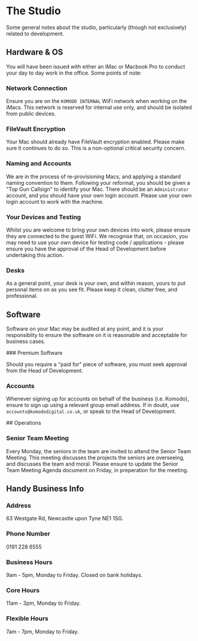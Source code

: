 # The Studio

Some general notes about the studio, particularly (though not exclusively) related to development.

## Hardware & OS

You will have been issued with either an iMac or Macbook Pro to conduct your day to day work in the office. Some points of note:

### Network Connection

Ensure you are on the `KOMODO INTERNAL` WiFi network when working on the iMacs. This network is reserved for internal use only, and should be isolated from public devices.

### FileVault Encryption

Your Mac should already have FileVault encryption enabled. Please make sure it continues to do so. This is a non-optional critical security concern.

### Naming and Accounts

We are in the process of re-provisioning Macs, and applying a standard naming convention to them. Following your reformat, you should be given a "Top Gun Callsign" to identify your Mac. There should be an `Administrator` account, and you should have your own login account. Please use your own login account to work with the machine.

### Your Devices and Testing

Whilst you are welcome to bring your own devices into work, please ensure they are connected to the guest WiFi. We recognise that, on occasion, you may need to use your own device for testing code / applications - please ensure you have the approval of the Head of Development before undertaking this action.

### Desks

As a general point, your desk is your own, and within reason, yours to put personal items on as you see fit. Please keep it clean, clutter free, and professional.

## Software

Software on your Mac may be audited at any point, and it is your responsiblity to ensure the software on it is reasonable and acceptable for business cases. 

### Premium Software

Should you require a "paid for" piece of software, you must seek approval from the Head of Development. 

### Accounts

Whenever signing up for accounts on behalf of the business (i.e. Komodo), ensure to sign up using a relevant group email address. If in doubt, use `accounts@komododigital.co.uk`, or speak to the Head of Development.

## Operations

### Senior Team Meeting

Every Monday, the seniors in the team are invited to attend the Senior Team Meeting. This meeting discusses the projects the seniors are overseeing, and discusses the team and moral. Please ensure to update the Senior Team Meeting Agenda document on Friday, in preperation for the meeting.

## Handy Business Info

### Address

63 Westgate Rd, Newcastle upon Tyne NE1 1SG.

### Phone Number

0191 228 6555

### Business Hours

9am - 5pm, Monday to Friday. Closed on bank holidays.

### Core Hours

11am - 3pm, Monday to Friday.

### Flexible Hours

7am - 7pm, Monday to Friday.